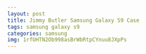 ```yaml
---
layout: post
title: Jimmy Butler Samsung Galaxy S9 Case
tags: samsung galaxy s9
categories: samsung
img: 1rfUHTN2Ob998asBrWbRtpCYnuu8JXpPs
---
```

